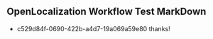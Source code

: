 ## OpenLocalization Workflow Test MarkDown
* c529d84f-0690-422b-a4d7-19a069a59e80 thanks!

<!--HONumber=Jul16_HO2-->


